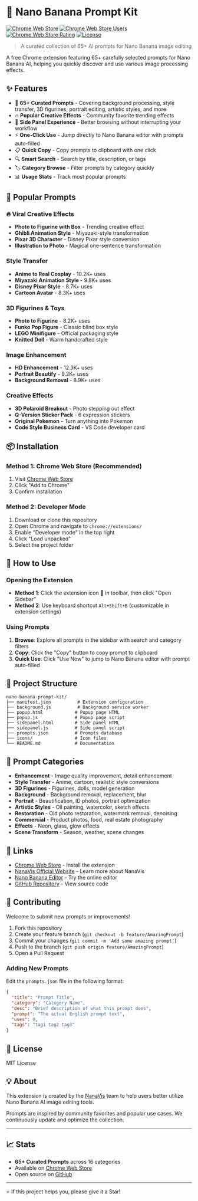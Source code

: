 # 🍌 Nano Banana Prompt Kit

[![Chrome Web Store](https://img.shields.io/chrome-web-store/v/pomcaaggooccollogifegmpkhheelmfl?label=Chrome%20Web%20Store&logo=google-chrome&logoColor=white)](https://chromewebstore.google.com/detail/nano-banana-prompt-kit/pomcaaggooccollogifegmpkhheelmfl)
[![Chrome Web Store Users](https://img.shields.io/chrome-web-store/users/pomcaaggooccollogifegmpkhheelmfl?label=Users&logo=google-chrome&logoColor=white)](https://chromewebstore.google.com/detail/nano-banana-prompt-kit/pomcaaggooccollogifegmpkhheelmfl)
[![Chrome Web Store Rating](https://img.shields.io/chrome-web-store/rating/pomcaaggooccollogifegmpkhheelmfl?label=Rating&logo=google-chrome&logoColor=white)](https://chromewebstore.google.com/detail/nano-banana-prompt-kit/pomcaaggooccollogifegmpkhheelmfl)
[![License](https://img.shields.io/badge/license-MIT-blue.svg)](LICENSE)

> A curated collection of 65+ AI prompts for Nano Banana image editing

A free Chrome extension featuring 65+ carefully selected prompts for Nano Banana AI, helping you quickly discover and use various image processing effects.

## ✨ Features

- 🎨 **65+ Curated Prompts** - Covering background processing, style transfer, 3D figurines, portrait editing, artistic styles, and more
- 🔥 **Popular Creative Effects** - Community favorite trending effects
- 🚀 **Side Panel Experience** - Better browsing without interrupting your workflow
- ⚡ **One-Click Use** - Jump directly to Nano Banana editor with prompts auto-filled
- 📋 **Quick Copy** - Copy prompts to clipboard with one click
- 🔍 **Smart Search** - Search by title, description, or tags
- 🏷️ **Category Browse** - Filter prompts by category quickly
- 📊 **Usage Stats** - Track most popular prompts

## 🎯 Popular Prompts

### 🔥 Viral Creative Effects
- **Photo to Figurine with Box** - Trending creative effect
- **Ghibli Animation Style** - Miyazaki-style transformation
- **Pixar 3D Character** - Disney Pixar style conversion
- **Illustration to Photo** - Magical one-sentence transformation

### Style Transfer
- **Anime to Real Cosplay** - 10.2K+ uses
- **Miyazaki Animation Style** - 9.8K+ uses
- **Disney Pixar Style** - 8.7K+ uses
- **Cartoon Avatar** - 8.3K+ uses

### 3D Figurines & Toys
- **Photo to Figurine** - 8.2K+ uses
- **Funko Pop Figure** - Classic blind box style
- **LEGO Minifigure** - Official packaging style
- **Knitted Doll** - Warm handcrafted style

### Image Enhancement
- **HD Enhancement** - 12.3K+ uses
- **Portrait Beautify** - 9.2K+ uses
- **Background Removal** - 8.9K+ uses

### Creative Effects
- **3D Polaroid Breakout** - Photo stepping out effect
- **Q-Version Sticker Pack** - 6 expression stickers
- **Original Pokemon** - Turn anything into Pokemon
- **Code Style Business Card** - VS Code developer card

## 📦 Installation

### Method 1: Chrome Web Store (Recommended)
1. Visit [Chrome Web Store](https://chromewebstore.google.com/detail/nano-banana-prompt-kit/pomcaaggooccollogifegmpkhheelmfl)
2. Click "Add to Chrome"
3. Confirm installation

### Method 2: Developer Mode
1. Download or clone this repository
2. Open Chrome and navigate to `chrome://extensions/`
3. Enable "Developer mode" in the top right
4. Click "Load unpacked"
5. Select the project folder

## 🚀 How to Use

### Opening the Extension
- **Method 1**: Click the extension icon 🍌 in toolbar, then click "Open Sidebar"
- **Method 2**: Use keyboard shortcut `Alt+Shift+B` (customizable in extension settings)

### Using Prompts
1. **Browse**: Explore all prompts in the sidebar with search and category filters
2. **Copy**: Click the "Copy" button to copy prompt to clipboard
3. **Quick Use**: Click "Use Now" to jump to Nano Banana editor with prompt auto-filled

## 📂 Project Structure

```
nano-banana-prompt-kit/
├── manifest.json          # Extension configuration
├── background.js          # Background service worker
├── popup.html            # Popup page HTML
├── popup.js              # Popup page script
├── sidepanel.html        # Side panel HTML
├── sidepanel.js          # Side panel script
├── prompts.json          # Prompts database
├── icons/                # Icon files
└── README.md             # Documentation
```

## 🎨 Prompt Categories

- **Enhancement** - Image quality improvement, detail enhancement
- **Style Transfer** - Anime, cartoon, realistic style conversions
- **3D Figurines** - Figurines, dolls, model generation
- **Background** - Background removal, replacement, blur
- **Portrait** - Beautification, ID photos, portrait optimization
- **Artistic Styles** - Oil painting, watercolor, sketch effects
- **Restoration** - Old photo restoration, watermark removal, denoising
- **Commercial** - Product photos, food, real estate photography
- **Effects** - Neon, glass, glow effects
- **Scene Transform** - Season, weather, scene changes

## 🔗 Links

- [Chrome Web Store](https://chromewebstore.google.com/detail/nano-banana-prompt-kit/pomcaaggooccollogifegmpkhheelmfl) - Install the extension
- [NanaVis Official Website](https://nanavis.com) - Learn more about NanaVis
- [Nano Banana Editor](https://nanavis.com/tools/nano-banana) - Try the online editor
- [GitHub Repository](https://github.com/qqxufo/Nano-Banana-Prompt-Kit) - View source code

## 🤝 Contributing

Welcome to submit new prompts or improvements!

1. Fork this repository
2. Create your feature branch (`git checkout -b feature/AmazingPrompt`)
3. Commit your changes (`git commit -m 'Add some amazing prompt'`)
4. Push to the branch (`git push origin feature/AmazingPrompt`)
5. Open a Pull Request

### Adding New Prompts

Edit the `prompts.json` file in the following format:

```json
{
  "title": "Prompt Title",
  "category": "Category Name",
  "desc": "Brief description of what this prompt does",
  "prompt": "The actual English prompt text",
  "uses": 0,
  "tags": "tag1 tag2 tag3"
}
```

## 📄 License

MIT License

## 💡 About

This extension is created by the [NanaVis](https://nanavis.com) team to help users better utilize Nano Banana AI image editing tools.

Prompts are inspired by community favorites and popular use cases. We continuously update and optimize the collection.

---

## 📈 Stats

- **65+ Curated Prompts** across 16 categories
- Available on [Chrome Web Store](https://chromewebstore.google.com/detail/nano-banana-prompt-kit/pomcaaggooccollogifegmpkhheelmfl)
- Open source on [GitHub](https://github.com/qqxufo/Nano-Banana-Prompt-Kit)

---

⭐ If this project helps you, please give it a Star!
